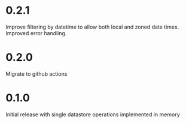 # 0.2.1

Improve filtering by datetime to allow both local and zoned date times. Improved error handling.

# 0.2.0

Migrate to github actions

# 0.1.0

Initial release with single datastore operations implemented in memory
